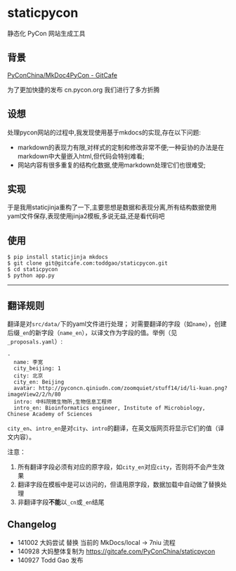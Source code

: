 # staticpycon
静态化 PyCon 网站生成工具

## 背景
[PyConChina/MkDoc4PyCon - GitCafe](https://gitcafe.com/PyConChina/MkDoc4PyCon/blob/master/README.md)

为了更加快捷的发布 cn.pycon.org 我们进行了多方折腾

## 设想
处理pycon网站的过程中,我发现使用基于mkdocs的实现,存在以下问题:

- markdown的表现力有限,对样式的定制和修改非常不便;一种妥协的办法是在markdown中大量嵌入html,但代码会特别难看;
- 网站内容有很多重复的结构化数据,使用markdown处理它们也很难受;

## 实现
于是我用staticjinja重构了一下,主要思想是数据和表现分离,所有结构数据使用yaml文件保存,表现使用jinja2模板,多说无益,还是看代码吧

## 使用

    $ pip install staticjinja mkdocs
    $ git clone git@gitcafe.com:toddgao/staticpycon.git
    $ cd staticpycon
    $ python app.py

----

## 翻译规则

翻译是对`src/data/`下的yaml文件进行处理；
对需要翻译的字段（如`name`），创建后缀`_en`的新字段（`name_en`），以译文作为字段的值。举例（见`_proposals.yaml`）:

```
-
  name: 李宽
  city_beijing: 1
  city: 北京
  city_en: Beijing
  avatar: http://pyconcn.qiniudn.com/zoomquiet/stuff14/id/li-kuan.png?imageView2/2/h/80
  intro: 中科院微生物所,生物信息工程师
  intro_en: Bioinformatics engineer, Institute of Microbiology, Chinese Academy of Sciences
```

`city_en`、`intro_en`是对`city`、`intro`的翻译，在英文版网页将显示它们的值（译文内容）。

注意：
 1. 所有翻译字段必须有对应的原字段，如`city_en`对应`city`，否则将不会产生效果
 2. 翻译字段在模板中是可以访问的，但请用原字段，数据加载中自动做了替换处理
 3. 非翻译字段**不能**以`_cn`或`_en`结尾


## Changelog

- 141002 大妈尝试 替换 当前的 MkDocs/local -> 7niu 流程
- 140928 大妈整体复制为 https://gitcafe.com/PyConChina/staticpycon
- 140927 Todd Gao 发布
